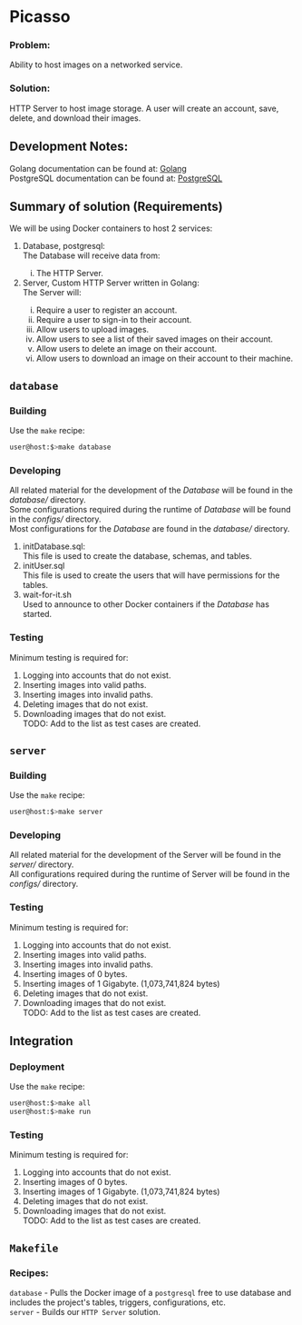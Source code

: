 # Picasso

### Problem:

<p>
Ability to host images on a networked service.
</p>

### Solution:

<p>
HTTP Server to host image storage. A user will create an account, save, delete, and download
their images.
</p>

## Development Notes:

<p>
Golang documentation can be found at: <a href="https://go.dev/doc/">Golang</a><br>
PostgreSQL documentation can be found at: <a href="https://www.postgresql.org/docs/">
PostgreSQL</a><br>
</p>

## Summary of solution (Requirements)

<p>
We will be using Docker containers to host 2 services:
<ol>
<li>Database, postgresql:</li>
The Database will receive data from:
<ol type='i'>
<li>The HTTP Server.</li>
</ol>

<li>Server, Custom HTTP Server written in Golang:</li>
The Server will:
<ol type='i'>
<li>Require a user to register an account.</li>
<li>Require a user to sign-in to their account.</li>
<li>Allow users to upload images.</li>
<li>Allow users to see a list of their saved images on their account.</li>
<li>Allow users to delete an image on their account.</li>
<li>Allow users to download an image on their account to their machine.</li>
</ol>
</ol>
</p>

## `database`

### Building

Use the `make` recipe:
```bash
user@host:$>make database
```

### Developing

<p>
All related material for the development of the <em>Database</em> will be found in the 
<em>database/</em> directory.<br>
Some configurations required during the runtime of <em>Database</em> will be found in the
<em>configs/</em> directory.<br>
Most configurations for the <em>Database</em> are found in the <em>database/</em> directory.<br>
<ol>
<li>initDatabase.sql:</li>
This file is used to create the database, schemas, and tables.
<li>initUser.sql</li>
This file is used to create the users that will have permissions for the tables.
<li>wait-for-it.sh</li>
Used to announce to other Docker containers if the <em>Database</em> has started.
</ol>
</p>

### Testing

<p>
Minimum testing is required for:
<ol>
<li>Logging into accounts that do not exist.</li>
<li>Inserting images into valid paths.</li>
<li>Inserting images into invalid paths.</li>
<li>Deleting images that do not exist.</li>
<li>Downloading images that do not exist.</li>
TODO: Add to the list as test cases are created.
</ol>
</p>

## `server`

### Building

Use the `make` recipe:
```bash
user@host:$>make server
```

### Developing

<p>
All related material for the development of the Server will be found in the <em>server/</em>
directory.<br>
All configurations required during the runtime of Server will be found in the <em>configs/</em>
directory.<br>
</p>

### Testing

<p>
Minimum testing is required for:
<ol>
<li>Logging into accounts that do not exist.</li>
<li>Inserting images into valid paths.</li>
<li>Inserting images into invalid paths.</li>
<li>Inserting images of 0 bytes.</li>
<li>Inserting images of 1 Gigabyte. (1,073,741,824 bytes)</li>
<li>Deleting images that do not exist.</li>
<li>Downloading images that do not exist.</li>
TODO: Add to the list as test cases are created.
</ol>
</p>

## Integration

### Deployment

Use the `make` recipe:
```bash
user@host:$>make all
user@host:$>make run
```

### Testing

<p>
Minimum testing is required for:
<ol>
<li>Logging into accounts that do not exist.</li>
<li>Inserting images of 0 bytes.</li>
<li>Inserting images of 1 Gigabyte. (1,073,741,824 bytes)</li>
<li>Deleting images that do not exist.</li>
<li>Downloading images that do not exist.</li>
TODO: Add to the list as test cases are created.
</ol>
</p>

## `Makefile`

### Recipes:

`database` - Pulls the Docker image of a `postgresql` free to use database and includes the
project's tables, triggers, configurations, etc.<br>
`server` - Builds our `HTTP Server` solution.<br>
